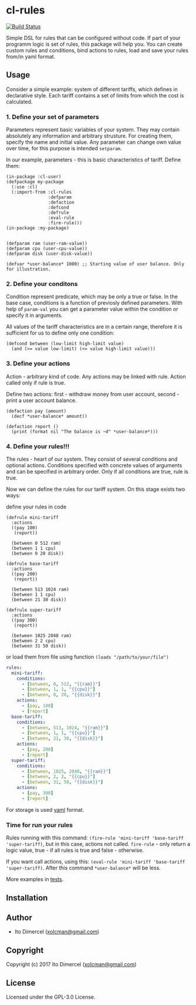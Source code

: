 # cl-rules

[![Build Status](https://travis-ci.org/Dimercel/cl-rules.svg?branch=master)](https://travis-ci.org/Dimercel/cl-rules)

Simple DSL for rules that can be configured without code. If part of your programm logic is set of rules, this package will help you. You can create custom rules and conditions, bind actions to rules, load and save your rules from/in yaml format.

## Usage

Consider a simple example: system of different tariffs, which defines in declarative style. Each tariff contains a set of limits from which the cost is calculated.

### 1. Define your set of parameters

Parameters represent basic variables of your system. They may contain absolutely any information and arbitrary strusture. For creating them, specify the name and initial value. Any parameter can change own value over time, for this purpose is intended `setparam`.
  
In our example, parameters - this is basic characteristics of tariff. Define them:

```common-lisp
(in-package :cl-user)
(defpackage my-package
  (:use :cl)
  (:import-from :cl-rules
                :defparam
                :defaction
                :defcond
                :defrule
                :eval-rule
                :fire-rule)))
(in-package :my-package)


(defparam ram (user-ram-value))
(defparam cpu (user-cpu-value))
(defparam disk (user-disk-value))

(defvar *user-balance* 1000) ;; Starting value of user balance. Only for illustration.
```

### 2. Define your conditons

Condition represent predicate, which may be only a true or false. In the base case, conditions is a function of previosly defined parameters. With help of `param-val` you can get a parameter value within the condition or specify it in arguments.
  
All values of the tariff characteristics are in a certain range, therefore it is sufficient for us to define only one condition:

```common-lisp
(defcond between (low-limit high-limit value)
  (and (>= value low-limit) (<= value high-limit value)))
```

### 3. Define your actions

Action - arbitrary kind of code. Any actions may be linked with rule. Action called only if rule is true.

Define two actions: first - withdraw money from user account, second - print a user account balance.

```common-lisp
(defaction pay (amount)
  (decf *user-balance* amount))
  
(defaction report ()
  (print (format nil "The balance is ~d" *user-balance*)))
```

### 4. Define your rules!!!

The rules - heart of our system. They consist of several conditions and optional actions. Conditions specified with concrete values of arguments and can be specified in arbitrary order. Only if all conditions are true, rule is true.

Now we can define the rules for our tariff system. On this stage exists two ways:

define your rules in code

```common-lisp
(defrule mini-tariff
  :actions
  ((pay 100)
   (report))
   
  (between 0 512 ram)
  (between 1 1 cpu)
  (between 0 20 disk))
  
(defrule base-tariff
  :actions
  ((pay 200)
   (report))
   
  (between 513 1024 ram)
  (between 1 1 cpu)
  (between 21 30 disk))

(defrule super-tariff
  :actions
  ((pay 300)
   (report))
   
  (between 1025 2048 ram)
  (between 2 2 cpu)
  (between 31 50 disk))
```
or load them from file using function `(loads "/path/to/your/file")`

```yml
rules:
  mini-tariff:
    conditions:
      - [between, 0, 512, "{{ram}}"]
      - [between, 1, 1, "{{cpu}}"]
      - [between, 0, 20, "{{disk}}"]
    actions:
      - [pay, 100]
      - [report]
  base-tariff:
    conditions:
      - [between, 513, 1024, "{{ram}}"]
      - [between, 1, 1, "{{cpu}}"]
      - [between, 21, 30, "{{disk}}"]
    actions:
      - [pay, 200]
      - [report]
  super-tariff:
    conditions:
      - [between, 1025, 2048, "{{ram}}"]
      - [between, 2, 2, "{{cpu}}"]
      - [between, 31, 50, "{{disk}}"]
    actions:
      - [pay, 300]
      - [report]
```
For storage is used [yaml](http://yaml.org/) format.

### Time for run your rules

Rules running with this command: `(fire-rule 'mini-tariff 'base-tariff 'super-tariff)`, but in this case, actions not called. `fire-rule` - only return a logic value, true - if all rules is true and false - otherwise.

If you want call actions, using this: `(eval-rule 'mini-tariff 'base-tariff 'super-tariff)`. After this command `*user-balance*` will be less.

More examples in [tests](https://github.com/Dimercel/cl-rules/tree/master/t).

## Installation

## Author

* Ito Dimercel (xolcman@gmail.com)

## Copyright

Copyright (c) 2017 Ito Dimercel (xolcman@gmail.com)

## License

Licensed under the GPL-3.0 License.
